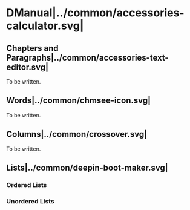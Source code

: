 # DManual|../common/accessories-calculator.svg|

## Chapters and Paragraphs|../common/accessories-text-editor.svg|

To be written.

## Words|../common/chmsee-icon.svg|

To be written.

## Columns|../common/crossover.svg|

To be written.

## Lists|../common/deepin-boot-maker.svg|

### Ordered Lists

### Unordered Lists

